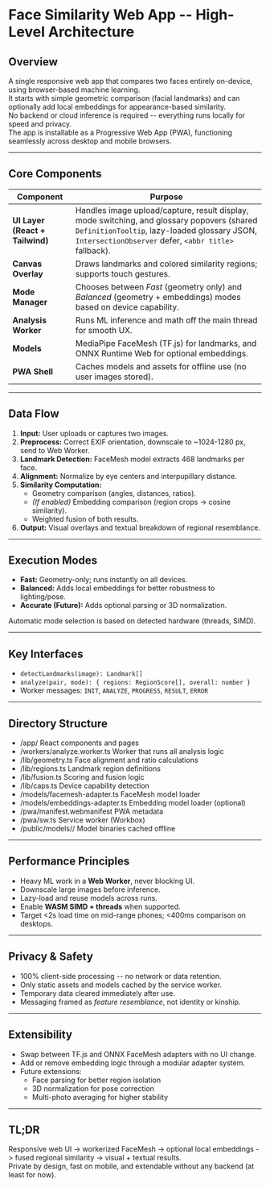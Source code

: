 ﻿# Face Similarity Web App -- High-Level Architecture

## Overview
A single responsive web app that compares two faces entirely on-device, using browser-based machine learning.  
It starts with simple geometric comparison (facial landmarks) and can optionally add local embeddings for appearance-based similarity.  
No backend or cloud inference is required -- everything runs locally for speed and privacy.  
The app is installable as a Progressive Web App (PWA), functioning seamlessly across desktop and mobile browsers.

---

## Core Components
| Component | Purpose |
|------------|----------|
| **UI Layer (React + Tailwind)** | Handles image upload/capture, result display, mode switching, and glossary popovers (shared `DefinitionTooltip`, lazy-loaded glossary JSON, `IntersectionObserver` defer, `<abbr title>` fallback). |
| **Canvas Overlay** | Draws landmarks and colored similarity regions; supports touch gestures. |
| **Mode Manager** | Chooses between *Fast* (geometry only) and *Balanced* (geometry + embeddings) modes based on device capability. |
| **Analysis Worker** | Runs ML inference and math off the main thread for smooth UX. |
| **Models** | MediaPipe FaceMesh (TF.js) for landmarks, and ONNX Runtime Web for optional embeddings. |
| **PWA Shell** | Caches models and assets for offline use (no user images stored). |

---

## Data Flow
1. **Input:** User uploads or captures two images.  
2. **Preprocess:** Correct EXIF orientation, downscale to ~1024-1280 px, send to Web Worker.  
3. **Landmark Detection:** FaceMesh model extracts 468 landmarks per face.  
4. **Alignment:** Normalize by eye centers and interpupillary distance.  
5. **Similarity Computation:**  
   - Geometry comparison (angles, distances, ratios).  
   - *(If enabled)* Embedding comparison (region crops -> cosine similarity).  
   - Weighted fusion of both results.  
6. **Output:** Visual overlays and textual breakdown of regional resemblance.

---

## Execution Modes
- **Fast:** Geometry-only; runs instantly on all devices.  
- **Balanced:** Adds local embeddings for better robustness to lighting/pose.  
- **Accurate (Future):** Adds optional parsing or 3D normalization.  

Automatic mode selection is based on detected hardware (threads, SIMD).

---

## Key Interfaces
- `detectLandmarks(image): Landmark[]`  
- `analyze(pair, mode): { regions: RegionScore[], overall: number }`  
- Worker messages: `INIT`, `ANALYZE`, `PROGRESS`, `RESULT`, `ERROR`

---

## Directory Structure
- /app/ React components and pages
- /workers/analyze.worker.ts Worker that runs all analysis logic
- /lib/geometry.ts Face alignment and ratio calculations
- /lib/regions.ts Landmark region definitions
- /lib/fusion.ts Scoring and fusion logic
- /lib/caps.ts Device capability detection
- /models/facemesh-adapter.ts FaceMesh model loader
- /models/embeddings-adapter.ts Embedding model loader (optional)
- /pwa/manifest.webmanifest PWA metadata
- /pwa/sw.ts Service worker (Workbox)
- /public/models/<version>/ Model binaries cached offline

---

## Performance Principles
- Heavy ML work in a **Web Worker**, never blocking UI.  
- Downscale large images before inference.  
- Lazy-load and reuse models across runs.  
- Enable **WASM SIMD + threads** when supported.  
- Target <2s load time on mid-range phones; <400ms comparison on desktops.

---

## Privacy & Safety
- 100% client-side processing -- no network or data retention.  
- Only static assets and models cached by the service worker.  
- Temporary data cleared immediately after use.  
- Messaging framed as *feature resemblance*, not identity or kinship.

---

## Extensibility
- Swap between TF.js and ONNX FaceMesh adapters with no UI change.  
- Add or remove embedding logic through a modular adapter system.  
- Future extensions:
  - Face parsing for better region isolation  
  - 3D normalization for pose correction  
  - Multi-photo averaging for higher stability  

---

## TL;DR
Responsive web UI -> workerized FaceMesh -> optional local embeddings -> fused regional similarity -> visual + textual results.  
Private by design, fast on mobile, and extendable without any backend (at least for now).
